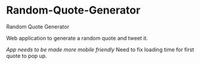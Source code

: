 # Random-Quote-Generator
Random Quote Generator

Web application to generate a random quote and tweet it.

*App needs to be made more mobile friendly*
Need to fix loading time for first quote to pop up.
